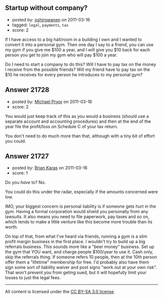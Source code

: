## Startup without company?

- posted by: [oshirowanen](https://stackexchange.com/users/-1/7005-oshirowanen) on 2011-03-16
- tagged: `legal`, `payments`, `tax`
- score: 2

If I have access to a big hall/room in a building I own and I wanted to convert it into a personal gym.  Then one day I say to a friend, you can use my gym if you give me $100 a year, and I will give you $10 back for each person you get to join my gym who will pay $100 a year.

Do I need to start a company to do this?  Will I have to pay tax on the money I receive from the possible friends?  Will my friend have to pay tax on the $10 he receives for every person he introduces to my personal gym?


## Answer 21728

- posted by: [Michael Pryor](https://stackexchange.com/users/-1/130-michael-pryor) on 2011-03-16
- score: 2

You would just keep track of this as you would a business (should use a separate account and accounting procedures) and then at the end of the year file the profit/loss on Schedule C of your tax return. 

You don't need to do much more than that, although with a tiny bit of effort you could.


## Answer 21727

- posted by: [Brian Karas](https://stackexchange.com/users/-1/8465-brian-karas) on 2011-03-16
- score: 1

Do you *have* to?  No.

You could do this under the radar, especially if the amounts concerned were low.

IMO, your biggest concern is personal liability is if someone gets hurt in the gym.  Having a formal corporation would shield you personally from any lawsuits.  It also means you need to file paperwork, pay taxes and so on, which tends to make a little venture like this become more trouble than its worth.

On top of that, from what I've heard via friends, running a gym is a slim profit margin business in the first place.  I wouldn't try to build up a big referrals business.  This sounds more like a "beer money" business.  Set up the gym that YOU want, and charge people $100/year to use it.  Cash only, skip the referrals thing.  If someone refers 10 people, then at the 10th person offer them a "lifetime" membership for free.  I'd probably also have them sign some sort of liability waiver and post signs "work out at your own risk".  That won't prevent you from geting sued, but it will hopefully limit your losses to just the legal fees.




---

All content is licensed under the [CC BY-SA 3.0 license](https://creativecommons.org/licenses/by-sa/3.0/).
